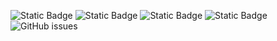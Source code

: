 ![Static Badge](https://img.shields.io/badge/blacklists-60-000000) ![Static Badge](https://img.shields.io/badge/blacklisted-3178149-cc0000) ![Static Badge](https://img.shields.io/badge/whitelisted-2243-00CC00) ![Static Badge](https://img.shields.io/badge/streaming_blacklist-28107-000000) ![GitHub issues](https://img.shields.io/github/issues/fabriziosalmi/blacklists)
